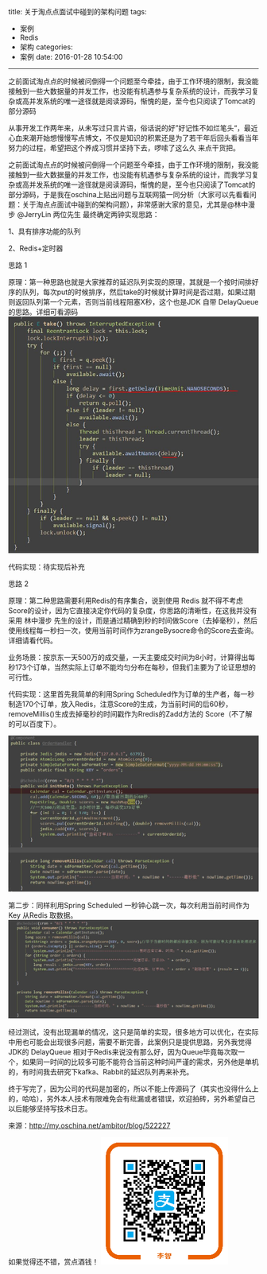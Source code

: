title: 关于淘点点面试中碰到的架构问题​
tags:
  - 案例
  - Redis
  - 架构
categories:
  - 案例
date: 2016-01-28 10:54:00
---
之前面试淘点点的时候被问倒得一个问题至今牵挂，由于工作环境的限制，我没能接触到一些大数据量的并发工作，也没能有机遇参与复杂系统的设计，而我学习复杂或高并发系统的唯一途径就是阅读源码，惭愧的是，至今也只阅读了Tomcat的部分源码

<!-- more -->

从事开发工作两年来，从未写过只言片语，俗话说的好”好记性不如烂笔头“，最近心血来潮开始想慢慢写点博文，不仅是知识的积累还是为了若干年后回头看看当年努力的过程，希望把这个养成习惯并坚持下去，啰嗦了这么久 来点干货把。

之前面试淘点点的时候被问倒得一个问题至今牵挂，由于工作环境的限制，我没能接触到一些大数据量的并发工作，也没能有机遇参与复杂系统的设计，而我学习复杂或高并发系统的唯一途径就是阅读源码，惭愧的是，至今也只阅读了Tomcat的部分源码，于是我在oschina上贴出问题与互联网猿一同分析（大家可以先看看问题：关于淘点点面试中碰到的架构问题），非常感谢大家的意见，尤其是@林中漫步 @JerryLin 两位先生 最终确定两钟实现思路：

1、具有排序功能的队列

2、Redis+定时器



思路 1

原理：第一种思路也就是大家推荐的延迟队列实现的原理，其就是一个按时间排好序的队列，每次put的时候排序，然后take的时候就计算时间是否过期，如果过期则返回队列第一个元素，否则当前线程阻塞X秒，这个也是JDK 自带 DelayQueue 的思路。详细可看源码
![](/images/pasted-0.png)


代码实现：待实现后补充



思路 2

原理：第二种思路需要利用Redis的有序集合，说到使用 Redis 就不得不考虑Score的设计，因为它直接决定你代码的复杂度，你思路的清晰性，在这我并没有采用 林中漫步 先生的设计，而是通过精确到秒的时间做Score（去掉毫秒），然后使用线程每一秒扫一次，使用当前时间作为zrangeBysocre命令的Score去查询。详细请看代码。

业务场景：按京东一天500万的成交量，一天主要成交时间为8小时，计算得出每秒173个订单，当然实际上订单不能均匀分布在每秒，但我们主要为了论证思想的可行性。

代码实现：这里首先我简单的利用Spring Scheduled作为订单的生产者，每一秒制造170个订单，放入Redis，注意Score的生成，为当前时间的后60秒，removeMillis()生成去掉毫秒的时间戳作为Rredis的Zadd方法的 Score（不了解的可以百度下）。

![](/images/pasted-1.png)

第二步：同样利用Spring Scheduled 一秒钟心跳一次，每次利用当前时间作为Key 从Redis 取数据。
![](/images/pasted-2.png)


经过测试，没有出现漏单的情况，这只是简单的实现，很多地方可以优化，在实际中用也可能会出现很多问题，需要不断完善，此案例只是提供思路，另外我觉得JDK的 DelayQueue 相对于Redis来说没有那么好，因为Queue毕竟每次取一个，如果同一时间的比较多可能不能符合当前这种时间严谨的需求，另外他是单机的，有时间我去研究下kafka、Rabbit的延迟队列再来补充。

终于写完了，因为公司的代码是加密的，所以不能上传源码了（其实也没得什么上的，哈哈），另外本人技术有限难免会有纰漏或者错误，欢迎拍砖，另外希望自己以后能够坚持写技术日志。

来源：http://my.oschina.net/ambitor/blog/522227

如果觉得还不错，赏点酒钱！
![](/images/aex068188cqwy9xbxa3oc07.png)
